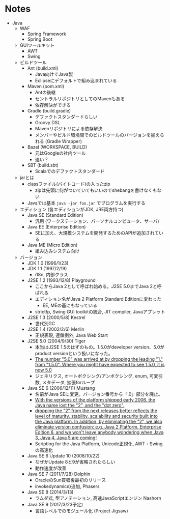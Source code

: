 # Notes

- Java
  - WAF
     - Spring Framework
     - Spring Boot
  - GUIツールキット
     - AWT
     - Swing
  - ビルドツール
     - Ant (build.xml)
         - Java向けでJava製
         - Eclipseにデフォルトで組み込まれている
     - Maven (pom.xml)
         - Antの後継
         - セントラルリポジトリとしてのMavenもある
         - 依存解決ができる
     - Gradle (build.gradle)
         - デファクトスタンダードらしい
         - Groovy DSL
         - Mavenリポジトリによる依存解決
         - メンバーやビルド環境間でのビルドツールのバージョンを揃えられる (Gradle Wrapper)
     - Bazel (WORKSPACE, BUILD)
         - 元はGoogleの社内ツール
         - 速い？
     - SBT (build.sbt)
         - Scalaでのデファクトスタンダード
  - jarとは
     - classファイル(バイトコード)の入ったzip
         - zipは先頭に何がついていてもいいのでshebangを書けなくもない
     - Javaでは基本 `java -jar foo.jar` でプログラムを実行する
  - エディション (各エディションがJDK, JRE両方持つ)
     - Java SE (Standard Edition)
         - 汎用 (ワークステーション、パーソナルコンピュータ、サーバ)
     - Java EE (Enterprise Edition)
         - SEに加え、大規模システムを開発するためのAPIが追加されている
     - Java ME (Micro Edition)
         - 組み込みシステム向け
  - バージョン
     - JDK 1.0 (1996/1/23)
     - JDK 1.1 (1997/2/19)
         - i18n, 内部クラス
     - J2SE 1.2 (1993/12/8) Playground
         - ここからJava 2として呼ばれ始める。J2SE 5.0までJava 2と呼ばれる
         - エディション名がJava 2 Platform Standard Editionに変わった
              - EE, MEの基にもなっている
         - strictfp, Swing GUI toolkitの統合, JIT compiler, Javaアプレット
     - J2SE 1.3 (2000/5/8) Kestrel
         - 世代別GC
     - J2SE 1.4 (2002/2/6) Merlin
         - 正規表現, 連鎖例外, Java Web Start
     - J2SE 5.0 (2004/9/30) Tiger
         - 本当はJ2SE 1.5のはずのもの。1.5.0がdeveloper version、5.0がproduct versionという扱いになった。
         - [The number "5.0" was arrived at by dropping the leading "1." from "1.5.0". Where you might have expected to see 1.5.0, it is now 5.0](http://docs.oracle.com/javase/1.5.0/docs/relnotes/version-5.0.html)
         - ジェネリクス, オートボクシング/アンボクシング, enum, 可変引数, メタデータ, 拡張forループ
     - Java SE 6 (2006/12/11) Mustang
         - 名前がJava SEに変更。バージョン番号から「.0」部分を廃止。
         - [With the versions of the platform shipped early 2006, the Java name lost the "2", and the "dot zero".](http://www.oracle.com/technetwork/java/javase/overview/javanaming-2227065.html)
         - [dropping the "2" from the next releases better reflects the level of maturity, stability, scalability and security built into the Java platform. In addition, by eliminating the "2", we also eliminate version confusion: e.g. Java 2 Platform, Enterprise Edition 6, and we won't leave anybody wondering when Java 3, Java 4, Java 5 are coming!](http://www.oracle.com/technetwork/java/javase/overview/javanaming-2227065.html)
         - Scripting for the Java Platform, Unicode正規化, AWT・Swingの高速化
     - Java SE 6 Update 10 (2008/10/22)
         - なぜかUpdate 8と9が省略されたらしい
         - 動作速度が改善
     - Java SE 7 (2011/7/28) Dolphin
         - OracleのSun買収後最初のリリース
         - invokedynamicの追加, Phasers
     - Java SE 8 (2014/3/13)
         - ラムダ式, 型アノテーション, 高速JavaScriptエンジン Nashorn
     - Java SE 9 (2017/3/23予定)
         - 言語レベルでのモジュール化 (Project Jigsaw)
